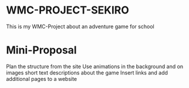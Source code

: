 # WMC-PROJECT-SEKIRO
This is my WMC-Project about an adventure game for school

# Mini-Proposal
Plan the structure from the site
Use animations in the background and on images
short text descriptions about the game
Insert links and add additional pages to a website
